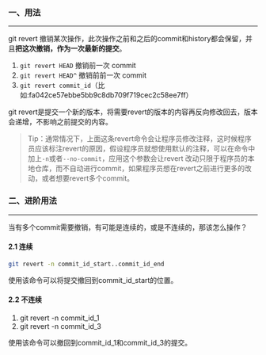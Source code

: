### 一、用法

---

git revert 撤销某次操作，此次操作之前和之后的commit和history都会保留，并且**把这次撤销，作为一次最新的提交**。

1.  `git revert HEAD` 撤销前一次 commit
2.  `git revert HEAD^` 撤销前前一次 commit
3.  `git revert commit_id`（比如:fa042ce57ebbe5bb9c8db709f719cec2c58ee7ff）

git revert是提交一个新的版本，将需要revert的版本的内容再反向修改回去，版本会递增，不影响之前提交的内容。

> Tip：通常情况下，上面这条revert命令会让程序员修改注释，这时候程序员应该标注revert的原因，假设程序员就想使用默认的注释，可以在命令中加上`-n`或者`--no-commit`，应用这个参数会让revert 改动只限于程序员的本地仓库，而不自动进行commit，如果程序员想在revert之前进行更多的改动，或者想要revert多个commit。



### 二、进阶用法

---

当有多个commit需要撤销，有可能是连续的，或是不连续的，那该怎么操作？

#### 2.1 连续

```bash
git revert -n commit_id_start..commit_id_end
```

使用该命令可以将提交撤回到commit_id_start的位置。

#### 2.2 不连续

1. git revert -n commit_id_1
2. git revert -n commit_id_3

使用该命令可以撤回到commit_id_1和commit_id_3的提交。